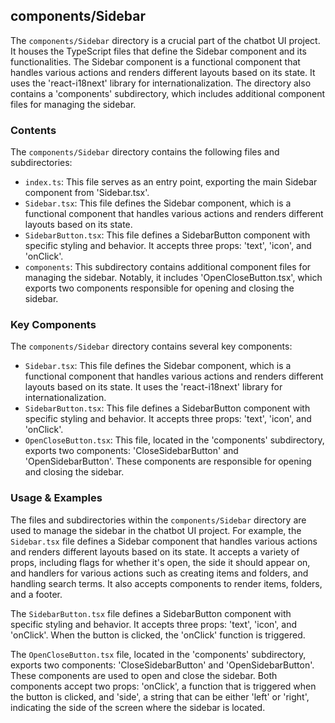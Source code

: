 
## components/Sidebar

The `components/Sidebar` directory is a crucial part of the chatbot UI project. It houses the TypeScript files that define the Sidebar component and its functionalities. The Sidebar component is a functional component that handles various actions and renders different layouts based on its state. It uses the 'react-i18next' library for internationalization. The directory also contains a 'components' subdirectory, which includes additional component files for managing the sidebar.

### Contents

The `components/Sidebar` directory contains the following files and subdirectories:

- `index.ts`: This file serves as an entry point, exporting the main Sidebar component from 'Sidebar.tsx'.
- `Sidebar.tsx`: This file defines the Sidebar component, which is a functional component that handles various actions and renders different layouts based on its state.
- `SidebarButton.tsx`: This file defines a SidebarButton component with specific styling and behavior. It accepts three props: 'text', 'icon', and 'onClick'.
- `components`: This subdirectory contains additional component files for managing the sidebar. Notably, it includes 'OpenCloseButton.tsx', which exports two components responsible for opening and closing the sidebar.

### Key Components

The `components/Sidebar` directory contains several key components:

- `Sidebar.tsx`: This file defines the Sidebar component, which is a functional component that handles various actions and renders different layouts based on its state. It uses the 'react-i18next' library for internationalization.
- `SidebarButton.tsx`: This file defines a SidebarButton component with specific styling and behavior. It accepts three props: 'text', 'icon', and 'onClick'.
- `OpenCloseButton.tsx`: This file, located in the 'components' subdirectory, exports two components: 'CloseSidebarButton' and 'OpenSidebarButton'. These components are responsible for opening and closing the sidebar.

### Usage & Examples

The files and subdirectories within the `components/Sidebar` directory are used to manage the sidebar in the chatbot UI project. For example, the `Sidebar.tsx` file defines a Sidebar component that handles various actions and renders different layouts based on its state. It accepts a variety of props, including flags for whether it's open, the side it should appear on, and handlers for various actions such as creating items and folders, and handling search terms. It also accepts components to render items, folders, and a footer.

The `SidebarButton.tsx` file defines a SidebarButton component with specific styling and behavior. It accepts three props: 'text', 'icon', and 'onClick'. When the button is clicked, the 'onClick' function is triggered.

The `OpenCloseButton.tsx` file, located in the 'components' subdirectory, exports two components: 'CloseSidebarButton' and 'OpenSidebarButton'. These components are used to open and close the sidebar. Both components accept two props: 'onClick', a function that is triggered when the button is clicked, and 'side', a string that can be either 'left' or 'right', indicating the side of the screen where the sidebar is located.
